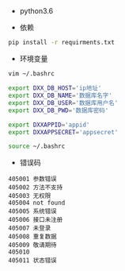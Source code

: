 
##  

- python3.6

- 依赖

```bash
pip install -r requirments.txt
```

- 环境变量


```bash
vim ~/.bashrc
```
```bash
export DXX_DB_HOST='ip地址'
export DXX_DB_NAME='数据库名字'
export DXX_DB_USER='数据库用户名'                                                                                                                                                                 
export DXX_DB_PWD='数据库密码'

export DXXAPPID='appid'
export DXXAPPSECRET='appsecret'

```

```bash
source ~/.bashrc
```


- 错误码
```
405001 参数错误
405002 方法不支持
405003 无权限
405004 not found
405005 系统错误 
405006 接口未注册
405007 未登录
405008 重复数据
405009 敬请期待
405010 
405011 状态错误
```

